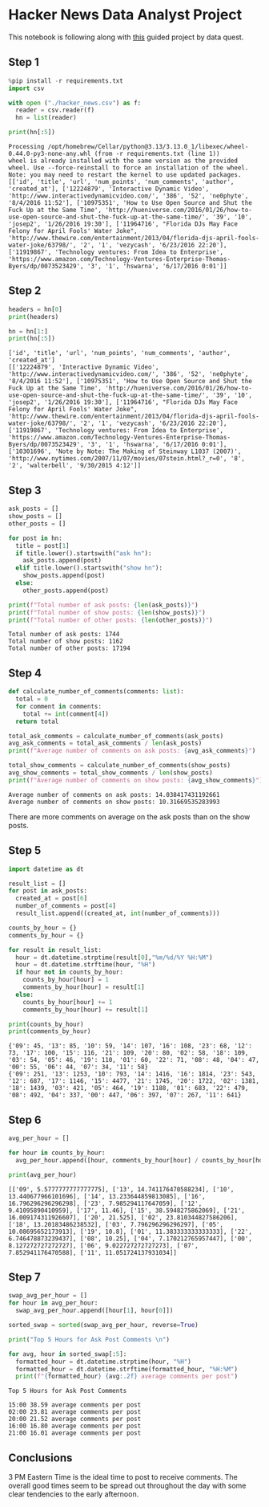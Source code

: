 # Hacker News Data Analyst Project

This notebook is following along with [this](https://www.dataquest.io/projects/guided-project-a-exploring-hacker-news-posts-2/) guided project by data quest.

## Step 1


```python
%pip install -r requirements.txt
import csv

with open ("./hacker_news.csv") as f:
  reader = csv.reader(f)
  hn = list(reader)

print(hn[:5])
```

    Processing /opt/homebrew/Cellar/python@3.13/3.13.0_1/libexec/wheel-0.44.0-py3-none-any.whl (from -r requirements.txt (line 1))
    wheel is already installed with the same version as the provided wheel. Use --force-reinstall to force an installation of the wheel.
    Note: you may need to restart the kernel to use updated packages.
    [['id', 'title', 'url', 'num_points', 'num_comments', 'author', 'created_at'], ['12224879', 'Interactive Dynamic Video', 'http://www.interactivedynamicvideo.com/', '386', '52', 'ne0phyte', '8/4/2016 11:52'], ['10975351', 'How to Use Open Source and Shut the Fuck Up at the Same Time', 'http://hueniverse.com/2016/01/26/how-to-use-open-source-and-shut-the-fuck-up-at-the-same-time/', '39', '10', 'josep2', '1/26/2016 19:30'], ['11964716', "Florida DJs May Face Felony for April Fools' Water Joke", 'http://www.thewire.com/entertainment/2013/04/florida-djs-april-fools-water-joke/63798/', '2', '1', 'vezycash', '6/23/2016 22:20'], ['11919867', 'Technology ventures: From Idea to Enterprise', 'https://www.amazon.com/Technology-Ventures-Enterprise-Thomas-Byers/dp/0073523429', '3', '1', 'hswarna', '6/17/2016 0:01']]


## Step 2


```python
headers = hn[0]
print(headers)

hn = hn[1:]
print(hn[:5])
```

    ['id', 'title', 'url', 'num_points', 'num_comments', 'author', 'created_at']
    [['12224879', 'Interactive Dynamic Video', 'http://www.interactivedynamicvideo.com/', '386', '52', 'ne0phyte', '8/4/2016 11:52'], ['10975351', 'How to Use Open Source and Shut the Fuck Up at the Same Time', 'http://hueniverse.com/2016/01/26/how-to-use-open-source-and-shut-the-fuck-up-at-the-same-time/', '39', '10', 'josep2', '1/26/2016 19:30'], ['11964716', "Florida DJs May Face Felony for April Fools' Water Joke", 'http://www.thewire.com/entertainment/2013/04/florida-djs-april-fools-water-joke/63798/', '2', '1', 'vezycash', '6/23/2016 22:20'], ['11919867', 'Technology ventures: From Idea to Enterprise', 'https://www.amazon.com/Technology-Ventures-Enterprise-Thomas-Byers/dp/0073523429', '3', '1', 'hswarna', '6/17/2016 0:01'], ['10301696', 'Note by Note: The Making of Steinway L1037 (2007)', 'http://www.nytimes.com/2007/11/07/movies/07stein.html?_r=0', '8', '2', 'walterbell', '9/30/2015 4:12']]


## Step 3


```python
ask_posts = []
show_posts = []
other_posts = []

for post in hn:
  title = post[1]
  if title.lower().startswith("ask hn"):
    ask_posts.append(post)
  elif title.lower().startswith("show hn"):
    show_posts.append(post)
  else:
    other_posts.append(post)

print(f"Total number of ask posts: {len(ask_posts)}")
print(f"Total number of show posts: {len(show_posts)}")
print(f"Total number of other posts: {len(other_posts)}")
```

    Total number of ask posts: 1744
    Total number of show posts: 1162
    Total number of other posts: 17194


## Step 4


```python
def calculate_number_of_comments(comments: list):
  total = 0
  for comment in comments:
    total += int(comment[4])
  return total

total_ask_comments = calculate_number_of_comments(ask_posts)
avg_ask_comments = total_ask_comments / len(ask_posts)
print(f"Average number of comments on ask posts: {avg_ask_comments}")

total_show_comments = calculate_number_of_comments(show_posts)
avg_show_comments = total_show_comments / len(show_posts)
print(f"Average number of comments on show posts: {avg_show_comments}")
```

    Average number of comments on ask posts: 14.038417431192661
    Average number of comments on show posts: 10.31669535283993


There are more comments on average on the ask posts than on the show posts.

## Step 5


```python
import datetime as dt

result_list = []
for post in ask_posts:
  created_at = post[6]
  number_of_comments = post[4]
  result_list.append((created_at, int(number_of_comments)))

counts_by_hour = {}
comments_by_hour = {}

for result in result_list:
  hour = dt.datetime.strptime(result[0],"%m/%d/%Y %H:%M")
  hour = dt.datetime.strftime(hour, "%H")
  if hour not in counts_by_hour:
    counts_by_hour[hour] = 1
    comments_by_hour[hour] = result[1]
  else:
    counts_by_hour[hour] += 1
    comments_by_hour[hour] += result[1]

print(counts_by_hour)
print(comments_by_hour)
```

    {'09': 45, '13': 85, '10': 59, '14': 107, '16': 108, '23': 68, '12': 73, '17': 100, '15': 116, '21': 109, '20': 80, '02': 58, '18': 109, '03': 54, '05': 46, '19': 110, '01': 60, '22': 71, '08': 48, '04': 47, '00': 55, '06': 44, '07': 34, '11': 58}
    {'09': 251, '13': 1253, '10': 793, '14': 1416, '16': 1814, '23': 543, '12': 687, '17': 1146, '15': 4477, '21': 1745, '20': 1722, '02': 1381, '18': 1439, '03': 421, '05': 464, '19': 1188, '01': 683, '22': 479, '08': 492, '04': 337, '00': 447, '06': 397, '07': 267, '11': 641}


## Step 6


```python
avg_per_hour = []

for hour in counts_by_hour:
  avg_per_hour.append([hour, comments_by_hour[hour] / counts_by_hour[hour]])

print(avg_per_hour)
```

    [['09', 5.5777777777777775], ['13', 14.741176470588234], ['10', 13.440677966101696], ['14', 13.233644859813085], ['16', 16.796296296296298], ['23', 7.985294117647059], ['12', 9.41095890410959], ['17', 11.46], ['15', 38.5948275862069], ['21', 16.009174311926607], ['20', 21.525], ['02', 23.810344827586206], ['18', 13.20183486238532], ['03', 7.796296296296297], ['05', 10.08695652173913], ['19', 10.8], ['01', 11.383333333333333], ['22', 6.746478873239437], ['08', 10.25], ['04', 7.170212765957447], ['00', 8.127272727272727], ['06', 9.022727272727273], ['07', 7.852941176470588], ['11', 11.051724137931034]]


## Step 7


```python
swap_avg_per_hour = []
for hour in avg_per_hour:
  swap_avg_per_hour.append([hour[1], hour[0]])

sorted_swap = sorted(swap_avg_per_hour, reverse=True)

print("Top 5 Hours for Ask Post Comments \n")

for avg, hour in sorted_swap[:5]:
  formatted_hour = dt.datetime.strptime(hour, "%H")
  formatted_hour = dt.datetime.strftime(formatted_hour, "%H:%M")
  print(f"{formatted_hour} {avg:.2f} average comments per post")
```

    Top 5 Hours for Ask Post Comments 
    
    15:00 38.59 average comments per post
    02:00 23.81 average comments per post
    20:00 21.52 average comments per post
    16:00 16.80 average comments per post
    21:00 16.01 average comments per post


## Conclusions

3 PM Eastern Time is the ideal time to post to receive comments. The overall good times seem to be spread out throughout the day with some clear tendencies to the early afternoon. 
